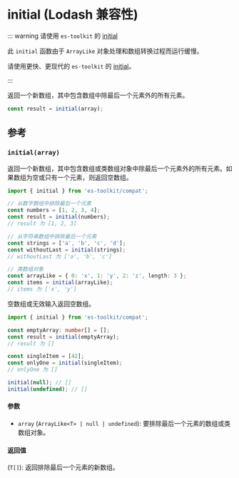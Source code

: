 # initial (Lodash 兼容性)

::: warning 请使用 `es-toolkit` 的 [initial](../../array/initial.md)

此 `initial` 函数由于 `ArrayLike` 对象处理和数组转换过程而运行缓慢。

请使用更快、更现代的 `es-toolkit` 的 [initial](../../array/initial.md)。

:::

返回一个新数组，其中包含数组中除最后一个元素外的所有元素。

```typescript
const result = initial(array);
```

## 参考

### `initial(array)`

返回一个新数组，其中包含数组或类数组对象中除最后一个元素外的所有元素。如果数组为空或只有一个元素，则返回空数组。

```typescript
import { initial } from 'es-toolkit/compat';

// 从数字数组中排除最后一个元素
const numbers = [1, 2, 3, 4];
const result = initial(numbers);
// result 为 [1, 2, 3]

// 从字符串数组中排除最后一个元素
const strings = ['a', 'b', 'c', 'd'];
const withoutLast = initial(strings);
// withoutLast 为 ['a', 'b', 'c']

// 类数组对象
const arrayLike = { 0: 'x', 1: 'y', 2: 'z', length: 3 };
const items = initial(arrayLike);
// items 为 ['x', 'y']
```

空数组或无效输入返回空数组。

```typescript
import { initial } from 'es-toolkit/compat';

const emptyArray: number[] = [];
const result = initial(emptyArray);
// result 为 []

const singleItem = [42];
const onlyOne = initial(singleItem);
// onlyOne 为 []

initial(null); // []
initial(undefined); // []
```

#### 参数

- `array` (`ArrayLike<T> | null | undefined`): 要排除最后一个元素的数组或类数组对象。

#### 返回值

(`T[]`): 返回排除最后一个元素的新数组。
